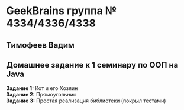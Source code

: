 # GeekBrains группа № 4334/4336/4338 
## Тимофеев Вадим

## Домашнее задание к 1 семинару по ООП на Java

**Задание 1:** Кот и его Хозяин  
**Задание 2:** Прямоугольник  
**Задание 3:** Простая реализация библиотеки (покрыл тестами)  